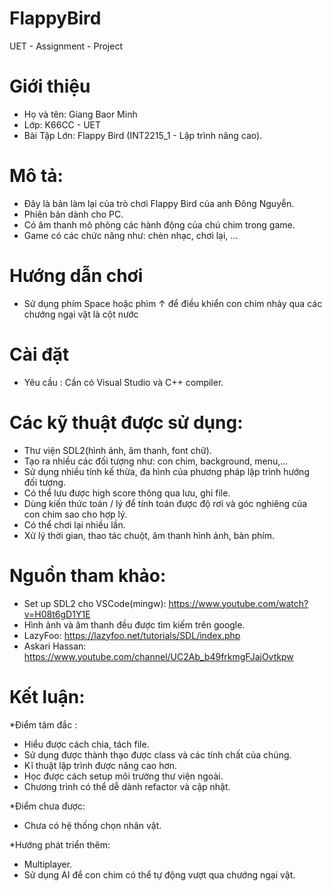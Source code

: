 # FlappyBird
UET - Assignment - Project
# Giới thiệu
- Họ và tên: Giang Baor Minh
- Lớp: K66CC - UET
- Bài Tập Lớn: Flappy Bird (INT2215_1 - Lập trình nâng cao).
# Mô tả:
- Đây là bản làm lại của trò chơi Flappy Bird của anh Đông Nguyễn.
- Phiên bản dành cho PC.
- Có âm thanh mô phỏng các hành động của chú chim trong game.
- Game có các chức năng như: chèn nhạc, chơi lại, ...

# Hướng dẫn chơi
- Sử dụng phím Space hoặc phìm ↑ để điều khiển con chim nhảy qua các chướng ngại vật là cột nước
# Cài đặt
* Yêu cầu : Cần có Visual Studio và C++ compiler.
# Các kỹ thuật được sử dụng:
- Thư viện SDL2(hình ảnh, âm thanh, font chữ).
- Tạo ra nhiều các đối tượng như: con chim, background, menu,...
- Sử dụng nhiều tính kế thừa, đa hình của phương pháp lập trình hướng đối tượng. 
- Có thể lưu được high score thông qua lưu, ghi file.
- Dùng kiến thức toán / lý để tính toán được độ rơi và góc nghiêng của con chim sao cho hợp lý.
- Có thể chơi lại nhiều lần.
- Xử lý thời gian, thao tác chuột, âm thanh hình ảnh, bàn phím.

# Nguồn tham khảo:
- Set up SDL2 cho VSCode(mingw): https://www.youtube.com/watch?v=H08t6gD1Y1E
- Hình ảnh và âm thanh đều được tìm kiếm trên google.
- LazyFoo: https://lazyfoo.net/tutorials/SDL/index.php
- Askari Hassan: https://www.youtube.com/channel/UC2Ab_b49frkmgFJajOvtkpw

# Kết luận:
*Điểm tâm đắc :
- Hiểu được cách chia, tách file.
- Sử dụng được thành thạo được class và các tính chất của chúng.
- Kĩ thuật lập trình được nâng cao hơn.
- Học được cách setup môi trường thư viện ngoài.
- Chương trình có thể dễ dành refactor và cập nhật.

*Điểm chưa được:
- Chưa có hệ thống chọn nhân vật.

*Hướng phát triển thêm:
- Multiplayer.
- Sử dụng AI để con chim có thể tự động vượt qua chướng ngại vật.

